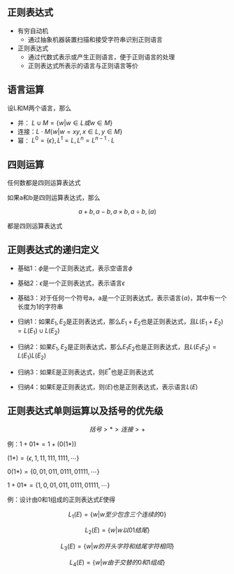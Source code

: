 ## 正则表达式

- 有穷自动机
    - 通过抽象机器装置扫描和接受字符串识别正则语言
- 正则表达式
    - 通过代数式表示或产生正则语言，便于正则语言的处理
    - 正则表达式所表示的语言与正则语言等价

## 语言运算

设L和M两个语言，那么

- 并： $L\cup M=\{w|w\in L 或w\in M\}$
- 连接：$L\cdot M\{w|w=xy,x\in L,    y\in M\}$
- 幂： $L^0=\{\epsilon\},L^1=L,L^n=L^{n-1}\cdot L$

## 四则运算

任何数都是四则运算表达式

如果a和b是四则运算表达式，那么

$$a+b,a-b,a\times b,a\div b,(a)$$

都是四则运算表达式

## 正则表达式的递归定义

- 基础1：$\phi$是一个正则表达式，表示空语言$\phi$
- 基础2：$\epsilon$是一个正则表达式，表示语言$\epsilon$
- 基础3：对于任何一个符号a，a是一个正则表达式，表示语言$\{a\}$，其中有一个长度为1的字符串

- 归纳1：如果$E_1,E_2$是正则表达式，那么$E_1+E_2$也是正则表达式，且$L(E_1+E_2)=L(E_1)\cup L(E_2)$
- 归纳2：如果$E_1,E_2$是正则表达式，那么$E_1E_2$也是正则表达式，且$L(E_1E_2)=L(E_1)L(E_2)$
- 归纳3：如果E是正则表达式，则$E^*$也是正则表达式
- 归纳4：如果E是正则表达式，则$(E)$也是正则表达式，表示语言$L(E)$


## 正则表达式单则运算以及括号的优先级

$$括号>*>连接>+$$

例：$1+01*=1+(0(1*))$

$(1*)=\{\epsilon,1,11,111,1111,\dotsb\}$

$0(1*)=\{0,01,011,0111,01111,\dotsb\}$

$1+01*=\{1,0,01,011,0111,01111,\dotsb\}$

例：设计由0和1组成的正则表达式$E$使得

$$L_1(E)=\{w|w至少包含三个连续的0\}$$

$$L_2(E)=\{w|w以01结尾\}$$

$$L_3(E)=\{w|w的开头字符和结尾字符相同\}$$

$$L_4(E)=\{w|w由于交替的0和1组成\}$$

